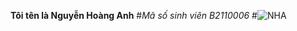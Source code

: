 **Tôi tên là Nguyễn Hoàng Anh**
#_Mã số sinh viên B2110006_
#![NHA](https://media.giphy.com/media/PiQejEf31116URju4V/giphy.gif)
